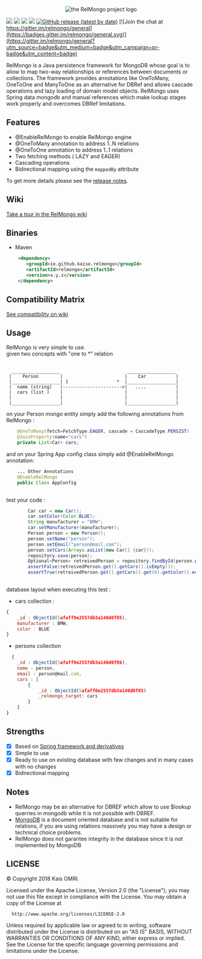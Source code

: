 ---
---
<p align="center">
  <img src="https://raw.githubusercontent.com/kaiso/relmongo/master/docs/assets/images/logo.png" alt="the RelMongo project logo">
</p>

[![][license img]][license]
[![][maven img]][maven]
[![][build img]][build]
[![][coverage img]][coverage]
[![GitHub release (latest by date)](https://img.shields.io/github/v/release/kaiso/relmongo)](https://github.com/kaiso/relmongo/releases)
[![Join the chat at https://gitter.im/relmongo/general](https://badges.gitter.im/relmongo/general.svg)](https://gitter.im/relmongo/general?utm_source=badge&utm_medium=badge&utm_campaign=pr-badge&utm_content=badge)
<br>

RelMongo is a Java persistence framework for MongoDB whose goal is to allow to map two-way relationships or references between documents or collections. The framework provides annotations like OneToMany, OneToOne and ManyToOne as an alternative for DBRef and allows cascade operations and lazy loading of domain model objects. RelMongo uses Spring data mongodb and manual references which make lookup stages work properly and overcomes DBRef limitations.

## Features
 
 - @EnableRelMongo to enable RelMongo engine
 - @OneToMany annotation to address 1..N relations
 - @OneToOne annotation to address 1..1 relations
 - Two fetching methods ( LAZY and EAGER)
 - Cascading operations
 - Bidirectional mapping using the `mappedBy` attribute
 
To get more details please see the [release notes](https://github.com/kaiso/relmongo/releases).
## Wiki
 [Take a tour in the RelMongo wiki](https://github.com/kaiso/relmongo/wiki)
## Binaries
- Maven
  ```xml
   <dependency>
      <groupId>io.github.kaiso.relmongo</groupId>
      <artifactId>relmongo</artifactId>
      <version>x.y.z</version>
   </dependency>
  ```
## Compatibility Matrix

[See compatibility on wiki](https://github.com/kaiso/relmongo/wiki/Compatibility-Matrix)

## Usage
RelMongo is very simple to use.<br>
given two concepts with "one to *" relation<br><br>

      __________________                         __________________
     |    Person        |                       |    Car           |
     |__________________| 1                  *  |__________________|
     |  name (string)   |---------------------->|   ....           |
     |  cars (list )    |                       |                  |
     |                  |                       |                  |
     |__________________|                       |__________________|

on your Person mongo entity simply add the following annotations from RelMongo :
```java
    @OneToMany(fetch=FetchType.EAGER, cascade = CascadeType.PERSIST)
    @JoinProperty(name="cars")
    private List<Car> cars;
```
and on your Spring App config class simply add @EnableRelMongo annotation:
```java
    ... Other Annotations
    @EnableRelMongo
    public Class AppConfig
    
```
test your code :
```java
        Car car = new Car();
        car.setColor(Color.BLUE);
        String manufacturer = "BMW";
        car.setManufacturer(manufacturer);
        Person person = new Person();
        person.setName("person");
        person.setEmail("person@mail.com");
        person.setCars(Arrays.asList(new Car[] {car}));
        repository.save(person);
        Optional<Person> retreivedPerson = repository.findById(person.getId().toString());
        assertFalse(retreivedPerson.get().getCars().isEmpty());
        assertTrue(retreivedPerson.get().getCars().get(0).getColor().equals(Color.BLUE));
        
```

database layout when executing this test :
- cars collection :
```javascript 
{
    _id : ObjectId(5afaff0e2557db3a140d0f85),
    manufacturer : BMW,
    color : BLUE
}
``` 
- persons collection
```javascript 
  {
    _id : ObjectId(5afaff0e2557db3a140d0f86),
    name : person,
    email : person@mail.com,
    cars : [ 
        {
            _id : ObjectId(5afaff0e2557db3a140d0f85)
            _relmongo_target: cars
        }
    ]
}
``` 
## Strengths
- [x] Based on [Spring framework and derivatives](https://spring.io/)
- [x] Simple to use
- [x] Ready to use on existing database with few changes and in many cases with no changes
- [x] Bidirectional mapping
## Notes
- RelMongo may be an alternative for DBREF which allow to use $lookup querries in mongodb while it is not possible with DBREF.
- [MongoDB](https://www.mongodb.com/) is a document oriented database and is not suitable for relations, if you are using relations massively you may have
a design or technical choice problems.
- RelMongo does not garantee integrity in the database since it is not implemented by MongoDB


## LICENSE

   © Copyright 2018 Kais OMRI.

   Licensed under the Apache License, Version 2.0 (the "License");
   you may not use this file except in compliance with the License.
   You may obtain a copy of the License at

      http://www.apache.org/licenses/LICENSE-2.0

  Unless required by applicable law or agreed to in writing, software
  distributed under the License is distributed on an "AS IS" BASIS,
  WITHOUT WARRANTIES OR CONDITIONS OF ANY KIND, either express or implied.
  See the License for the specific language governing permissions and
  limitations under the License.

[license]:LICENSE-2.0.txt
[license img]:https://img.shields.io/badge/License-Apache%202-blue.svg
[maven]:http://search.maven.org/#search|gav|1|g:"io.github.kaiso.relmongo"%20AND%20a:"relmongo"
[maven img]:https://maven-badges.herokuapp.com/maven-central/io.github.kaiso.relmongo/relmongo/badge.svg
[build]:https://travis-ci.org/kaiso/relmongo
[build img]:https://travis-ci.org/kaiso/relmongo.svg?branch=master
[coverage img]:https://coveralls.io/repos/github/kaiso/relmongo/badge.svg?branch=master
[coverage]:https://coveralls.io/github/kaiso/relmongo?branch=master

